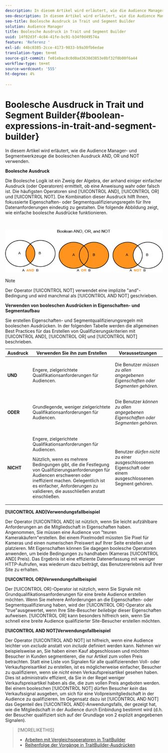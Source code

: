 ```yaml
---
description: In diesem Artikel wird erläutert, wie die Audience Manager- und Segmentwerkzeuge die booleschen Ausdruck AND, OR und NOT verwenden.
seo-description: In diesem Artikel wird erläutert, wie die Audience Manager- und Segmentwerkzeuge die booleschen Ausdruck AND, OR und NOT verwenden.
seo-title: Boolesche Ausdruck in Trait und Segment Builder
solution: Audience Manager
title: Boolesche Ausdruck in Trait und Segment Builder
uuid: 14f02d3f-4c84-41fe-bc91-b34f0d49574a
feature: 'Referenz '
exl-id: 44bc0385-2cce-4173-9833-b9a30fb6edae
translation-type: tm+mt
source-git-commit: fe01ebac8c0d0ad3630d3853e0bf32f0b00f6a44
workflow-type: tm+mt
source-wordcount: '555'
ht-degree: 4%

---
```


# Boolesche Ausdruck in Trait und Segment Builder{#boolean-expressions-in-trait-and-segment-builder}

In diesem Artikel wird erläutert, wie die Audience Manager- und Segmentwerkzeuge die booleschen Ausdruck AND, OR und NOT verwenden.

<!-- 

c_tb_boolean.xml

 -->

**Boolesche Ausdruck**

Die Boolesche Logik ist ein Zweig der Algebra, der anhand einiger einfacher Ausdruck (oder Operatoren) ermittelt, ob eine Anweisung wahr oder falsch ist. Die häufigsten Operatoren sind [!UICONTROL AND], [!UICONTROL OR] und [!UICONTROL NOT]. Die Kombination dieser Ausdruck hilft Ihnen, fokussierte Eigenschaften- oder Segmentqualifizierungsregeln für Ihre Datenanforderungen eindeutig zu gestalten. Die folgende Abbildung zeigt, wie einfache boolesche Ausdrücke funktionieren.

<br>

![](assets/BooleanOverview_small.png)

>[!NOTE]
>
>Der Operator [!UICONTROL NOT] verwendet eine implizite &quot;and&quot;-Bedingung und wird manchmal als [!UICONTROL AND NOT] geschrieben.

**Verwenden von booleschen Ausdrücken in Eigenschaften- und Segmentaufbau**

Sie erstellen Eigenschaften- und Segmentqualifizierungsregeln mit booleschen Ausdrücken. In der folgenden Tabelle werden die allgemeinen Best Practices für das Erstellen von Qualifizierungskriterien mit [!UICONTROL AND], [!UICONTROL OR] und [!UICONTROL NOT] beschrieben.

<table id="table_C762872C98F54C4A86A2F1C840A86657"> 
 <thead> 
  <tr> 
   <th colname="col1" class="entry"> Ausdruck  </th> 
   <th colname="col2" class="entry"> Verwenden Sie ihn zum Erstellen </th> 
   <th colname="col3" class="entry"> Voraussetzungen </th> 
  </tr>
 </thead>
 <tbody> 
  <tr> 
   <td colname="col1"> <p><b><span class="wintitle"> UND</span></b> </p> </td> 
   <td colname="col2"> <p>Engere, zielgerichtete Qualifikationsanforderungen für Audiencen. </p> </td> 
   <td colname="col3"> <p>Die Benutzer <i>müssen zu allen angegebenen Eigenschaften oder Segmenten gehören.</i> </p> </td> 
  </tr> 
  <tr> 
   <td colname="col1"> <p><b><span class="wintitle"> ODER</span></b> </p> </td> 
   <td colname="col2"> <p>Grundlegende, weniger zielgerichtete Qualifikationsanforderungen für Audiencen. </p> </td> 
   <td colname="col3"> <p>Die Benutzer <i>können zu allen angegebenen Eigenschaften oder Segmenten gehören.</i> </p> </td> 
  </tr> 
  <tr> 
   <td colname="col1"> <p><b><span class="wintitle"> NICHT</span></b> </p> </td> 
   <td colname="col2"> <p>Engere, zielgerichtete Qualifikationsanforderungen für Audiencen. </p> <p>Nützlich, wenn es mehrere Bedingungen gibt, die die Festlegung von Qualifizierungsanforderungen für Audiencen erschweren oder ineffizient machen. Gelegentlich ist es einfacher, Anforderungen zu validieren, die ausschließen anstatt einschließen. </p> </td> 
   <td colname="col3"> <p>Benutzer <i>dürfen nicht</i> zu einer ausgeschlossenen Eigenschaft oder einem ausgeschlossenen Segment gehören. </p> </td> 
  </tr> 
 </tbody> 
</table>

**[!UICONTROL AND]Verwendungsfallbeispiel**

Der Operator [!UICONTROL AND] ist nützlich, wenn Sie leicht aufzählbare Anforderungen an die Mitgliedschaft in Eigenschaften haben. Angenommen, Sie müssen eine Audience von &quot;teuren Kamerakäufern&quot;erstellen. Bei einem Pixelmodell müssten Sie Pixel für Kameras und einen numerischen Preiswert auf Ihrer Seite erstellen und platzieren. Mit Eigenschaften können Sie dagegen boolesche Operatoren anwenden, um beide Bedingungen zu handhaben (Kameras [!UICONTROL AND] Preis). Das Ergebnis ist eine effiziente Datenerfassung mit weniger HTTP-Aufrufen, was wiederum dazu beiträgt, das Benutzererlebnis auf Ihrer Site zu erhalten.

**[!UICONTROL OR]Verwendungsfallbeispiel**

Der [!UICONTROL OR]-Operator ist nützlich, wenn Sie Signale mit Grundqualifikationsanforderungen für eine breite Audience erstellen möchten. Wenn Sie mehrere Anforderungen an die Eigenschaften- oder Segmentqualifizierung haben, wird der [!UICONTROL OR]-Operator als &quot;true&quot;ausgewertet, wenn Ihre Site-Besucher *beliebige* dieser Eigenschaften aufweisen. [!UICONTROL OR] kann besonders hilfreich sein, wenn Sie schnell eine breite Audience qualifizierter Site-Besucher erstellen möchten.

**[!UICONTROL AND NOT]Verwendungsfallbeispiel**

Der Operator [!UICONTROL AND NOT] ist hilfreich, wenn eine Audience leichter von *exclude* anstatt von *include* definiert werden kann. Nehmen wir beispielsweise an, Sie haben einen Kauf abgeschlossen und möchten Besucher in Kunden segmentieren, die nur Artikel zum vollen Preis betrachten. Statt eine Liste von Signalen für alle qualifizierenden Voll- oder Verkaufspreisartikel zu erstellen, ist es möglicherweise einfacher, Besucher zu qualifizieren, wenn sie *nicht* einen Verkaufspreisartikel gesehen haben. Dies ist administrativ effizient, da Sie in der Regel weniger Verkaufspreisartikel haben als die, die zum vollen Preis angeboten werden. Bei einem booleschen [!UICONTROL NOT] dürfen Besucher *kein* das Verkaufssignal ausgeben, um sich für eine Vollpreismitgliedschaft in der Audience zu qualifizieren. Im Gegensatz dazu ist [!UICONTROL AND NOT] das Gegenteil des [!UICONTROL AND]-Anwendungsfalls, der gezeigt hat, wie die Mitgliedschaft in der Audience durch Einbindung bestimmt wird (d.h. der Besucher qualifiziert sich auf der Grundlage von 2 explizit angegebenen Signalen).

>[!MORELIKETHIS]
>
>* [Arbeiten mit Vergleichsoperatoren in TraitBuilder](../features/traits/trait-comparison-operators.md)
>* [Reihenfolge der Vorgänge in TraitBuilder-Ausdrücken](../features/traits/trait-operator-precedence.md)

